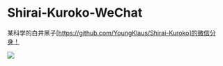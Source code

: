# Shirai-Kuroko-WeChat
某科学的白井黑子[https://github.com/YoungKlaus/Shirai-Kuroko]的微信分身！

![](https://img.moegirl.org.cn/common/thumb/0/00/Shirai_Kuroko%EF%BC%881%EF%BC%89.jpg/280px-Shirai_Kuroko%EF%BC%881%EF%BC%89.jpg)
